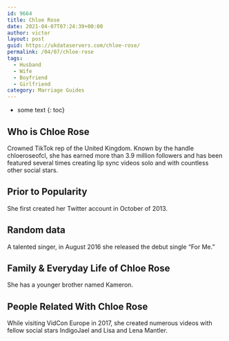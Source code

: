 ```yaml
---
id: 9664
title: Chloe Rose
date: 2021-04-07T07:24:39+00:00
author: victor
layout: post
guid: https://ukdataservers.com/chloe-rose/
permalink: /04/07/chloe-rose
tags:
  - Husband
  - Wife
  - Boyfriend
  - Girlfriend
category: Marriage Guides
---
```


* some text
{: toc}


## Who is Chloe Rose



Crowned TikTok rep of the United Kingdom. Known by the handle chloeroseofcl, she has earned more than 3.9 million followers and has been featured several times creating lip sync videos solo and with countless other social stars.

                
                
                
## Prior to Popularity



She first created her Twitter account in October of 2013.

                
                
                
## Random data



A talented singer, in August 2016 she released the debut single &#8220;For Me.&#8221;

                
                
                
## Family & Everyday Life of Chloe Rose



She has a younger brother named Kameron.

                
                
                
## People Related With Chloe Rose



While visiting VidCon Europe in 2017, she created numerous videos with fellow social stars IndigoJael and Lisa and Lena Mantler. 

                
              
            
          
          
          
